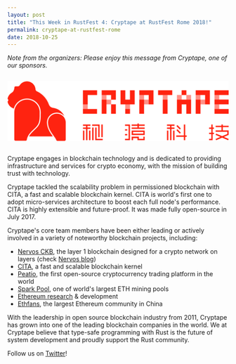 ```yaml
---
layout: post
title: "This Week in RustFest 4: Cryptape at RustFest Rome 2018!"
permalink: cryptape-at-rustfest-rome
date: 2018-10-25
---
```


*Note from the organizers: Please enjoy this message from Cryptape, one of our sponsors.*

<center style="margin: 2em 0;">
  <img alt="Cryptape Logo" src="/assets/sponsors/cryptape.png" />
</center>

Cryptape engages in blockchain technology and is dedicated to providing infrastructure and services for crypto economy, with the mission of building trust with technology.

Cryptape tackled the scalability problem in permissioned blockchain with CITA, a fast and scalable blockchain kernel. CITA is world's first one to adopt micro-services architecture to boost each full node's performance. CITA is highly extensible and future-proof. It was made fully open-source in July 2017.

Cryptape's core team members have been either leading or actively involved in a variety of noteworthy blockchain projects, including:

- [Nervos CKB](https://www.nervos.org), the layer 1 blockchain designed for a crypto network on layers (check [Nervos blog](https://medium.com/nervosnetwork))
- [CITA](https://github.com/cryptape/cita), a fast and scalable blockchain kernel
- [Peatio](https://github.com/peatio/peatio), the first open-source cryptocurrency trading platform in the world
- [Spark Pool](https://eth.sparkpool.com), one of world's largest ETH mining pools
- [Ethereum research](https://github.com/cryptape/ruby-ethereum) & development
- [Ethfans](https://ethfans.org), the largest Ethereum community in China

With the leadership in open source blockchain industry from 2011, Cryptape has grown into one of the leading blockchain companies in the world. We at Cryptape believe that type-safe programming with Rust is the future of system development and proudly support the Rust community.

Follow us on [Twitter](https://twitter.com/Cryptape)!
